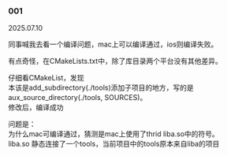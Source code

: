 

### 001

2025.07.10

同事喊我去看一个编译问题，mac上可以编译通过，ios则编译失败。

有点奇怪，在CMakeLists.txt中，除了库目录两个平台没有其他差异。  

仔细看CMakeList，发现   
本该是add_subdirectory(./tools)添加子项目的地方，写的是aux_source_directory(./tools, SOURCES)。  
修改后，编译成功

问题是：  
为什么mac可编译通过，猜测是mac上使用了thrid liba.so中的符号。    
liba.so 静态连接了一个tools，当前项目中的tools原本来自liba的项目  
